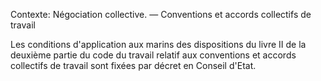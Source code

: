Contexte: Négociation collective. ― Conventions et accords collectifs de travail

Les conditions d'application aux marins des dispositions du livre II de la deuxième partie du code du travail relatif aux conventions et accords collectifs de travail sont fixées par décret en Conseil d'Etat.